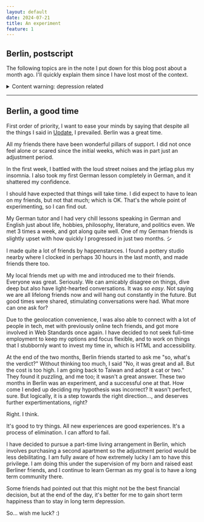 ```yaml
---
layout: default
date: 2024-07-21
title: An experiment
feature: 1
---
```


## Berlin, postscript

The following topics are in the note I put down for this blog post about a month ago. I'll quickly explain them since I have lost most of the context.

<details>
<summary>Content warning: depression related</summary>

### Psychology

I made a friend in Berlin who is studying psychology and developed a VR self-counseling app. I tried it. It was somewhat effective. I want to try and build a web app with just video recordings.

I was able to talk about psychology and philosophy with most people I met there, and the topics weren't seem as heavy subjects. Just everyday things that everyone goes through. That was quite refreshing.

### Nihilism

I have had to explain this a few times. There must be a name for this since it's highly unlikely that I came up with this original thought. Please let me know–The gist is, me having feelings about things or people has nothing in conflict with my nihilistic belief. In the philosophical sense, nothing _matters_, but neurons, feelings, consciousness, etc., do exist. I wish there's a way to cut them off with the will of a philosophical belief. But there isn't.

### Mu-An's (Jones)town

What if I can gather up all my friends who also have a death wish to all help each other out? I can make a religion out of this.

</details>

---

## Berlin, a good time

First order of priority, I want to ease your minds by saying that despite all the things I said in [Update](/posts/update), I prevailed. Berlin was a great time.

All my friends there have been wonderful pillars of support. I did not once feel alone or scared since the initial weeks, which was in part just an adjustment period.

In the first week, I battled with the loud street noises and the jetlag plus my insomnia. I also took my first German lesson completely in German, and it shattered my confidence.

I should have expected that things will take time. I did expect to have to lean on my friends, but not that much; which is OK. That's the whole point of experimenting, so I can find out.

My German tutor and I had very chill lessons speaking in German and English just about life, hobbies, philosophy, literature, and politics even. We met 3 times a week, and got along quite well. One of my German friends is slightly upset with how quickly I progressed in just two months. シ

I made quite a lot of friends by happenstances. I found a pottery studio nearby where I clocked in perhaps 30 hours in the last month, and made friends there too.

My local friends met up with me and introduced me to their friends. Everyone was great. Seriously. We can amicably disagree on things, dive deep but also have light-hearted conversations. It was _so easy_. Not saying we are all lifelong friends now and will hang out constantly in the future. But good times were shared, stimulating conversations were had. What more can one ask for?

Due to the geolocation convenience, I was also able to connect with a lot of people in tech, met with previously online tech friends, and got more involved in Web Standards once again. I have decided to not seek full-time employment to keep my options and focus flexible, and to work on things that I stubbornly want to invest my time in, which is HTML and accessibility.

At the end of the two months, Berlin friends started to ask me "so, what's the verdict?" Without thinking too much, I said "No, it was great and all. But the cost is too high. I am going back to Taiwan and adopt a cat or two." They found it puzzling, and me too; it wasn't a great answer. These two months in Berlin was an experiment, and a successful one at that. How come I ended up deciding my hypothesis was incorrect? It wasn't perfect, sure. But logically, it is a step towards the right direction..., and deserves further expertimentations, right?

Right. I think.

It's good to try things. All new experiences are good experiences. It's a process of elimination. I can afford to fail.

I have decided to pursue a part-time living arrangement in Berlin, which involves purchasing a second apartment so the adjustment period would be less debilitating. I am fully aware of how extremely lucky I am to have this privilege. I am doing this under the supervision of my born and raised east Berliner friends, and I continue to learn German as my goal is to have a long term community there.

Some friends had pointed out that this might not be the best financial decision, but at the end of the day, it's better for me to gain short term happiness than to stay in long term depression.

So... wish me luck? :)
